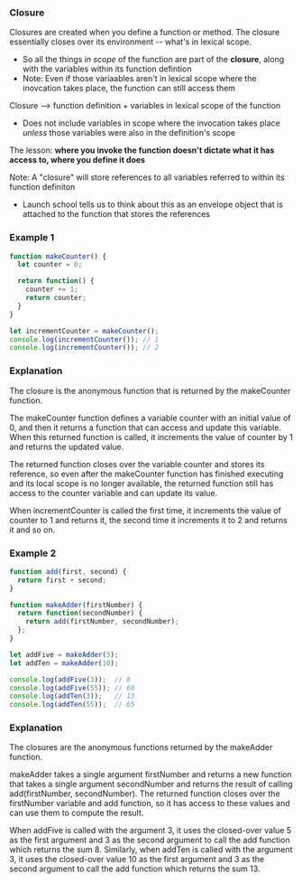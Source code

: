 ### Closure ###
Closures are created when you define a function or method. The closure essentially closes over its environment -- what's in lexical scope.
- So all the things *in scope* of the function are part of the **closure**, along with the variables within its function defintion
- Note: Even if those variaables aren't in lexical scope where the inovcation takes place, the function can still access them

Closure --> function definition + variables in lexical scope of the function
- Does not include variables in scope where the invocation takes place *unless* those variables were also in the definition's scope

The lesson: **where you invoke the function doesn't dictate what it has access to, where you define it does**

Note: A "closure" will store references to all variables referred to within its function definiton
- Launch school tells us to think about this as an envelope object that is attached to the function that stores the references

### Example 1 ###
```javascript
function makeCounter() {
  let counter = 0;

  return function() {
    counter += 1;
    return counter;
  }
}

let incrementCounter = makeCounter();
console.log(incrementCounter()); // 1
console.log(incrementCounter()); // 2
```

### Explanation ###
The closure is the anonymous function that is returned by the makeCounter function.

The makeCounter function defines a variable counter with an initial value of 0, and then it returns a function that can access and update this variable. When this returned function is called, it increments the value of counter by 1 and returns the updated value.

The returned function closes over the variable counter and stores its reference, so even after the makeCounter function has finished executing and its local scope is no longer available, the returned function still has access to the counter variable and can update its value.

When incrementCounter is called the first time, it increments the value of counter to 1 and returns it, the second time it increments it to 2 and returns it and so on.

### Example 2 ###
```javascript
function add(first, second) {
  return first + second;
}

function makeAdder(firstNumber) {
  return function(secondNumber) {
    return add(firstNumber, secondNumber);
  };
}

let addFive = makeAdder(5);
let addTen = makeAdder(10);

console.log(addFive(3));  // 8
console.log(addFive(55)); // 60
console.log(addTen(3));   // 13
console.log(addTen(55));  // 65
```
### Explanation ###
The closures are the anonymous functions returned by the makeAdder function.

makeAdder takes a single argument firstNumber and returns a new function that takes a single argument secondNumber and returns the result of calling add(firstNumber, secondNumber). The returned function closes over the firstNumber variable and add function, so it has access to these values and can use them to compute the result.

When addFive is called with the argument 3, it uses the closed-over value 5 as the first argument and 3 as the second argument to call the add function which returns the sum 8. Similarly, when addTen is called with the argument 3, it uses the closed-over value 10 as the first argument and 3 as the second argument to call the add function which returns the sum 13.

